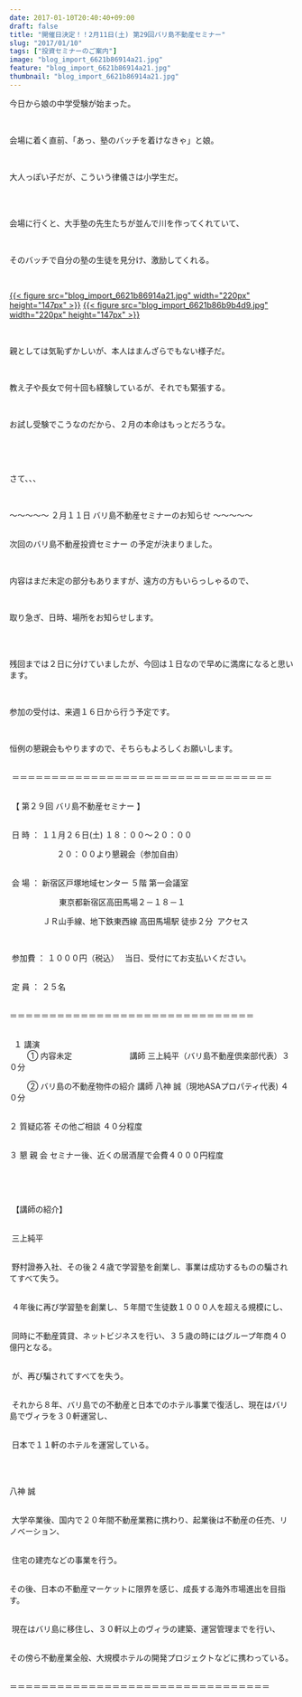 ```yaml
---
date: 2017-01-10T20:40:40+09:00
draft: false
title: "開催日決定！！2月11日(土) 第29回バリ島不動産セミナー"
slug: "2017/01/10"
tags: ["投資セミナーのご案内"]
image: "blog_import_6621b86914a21.jpg"
feature: "blog_import_6621b86914a21.jpg"
thumbnail: "blog_import_6621b86914a21.jpg"
---
```

<p>今日から娘の中学受験が始まった。</p><p> </p><p>会場に着く直前、「あっ、塾のバッチを着けなきゃ」と娘。</p><p> </p><p>大人っぽい子だが、こういう律儀さは小学生だ。</p><p> </p><p><br/>会場に行くと、大手塾の先生たちが並んで川を作ってくれていて、</p><p> </p><p>そのバッチで自分の塾の生徒を見分け、激励してくれる。</p><p> </p><p><a href="blog_import_6621b86a2a656.jpg">{{< figure src="blog_import_6621b86914a21.jpg" width="220px" height="147px" >}}</a> <a href="blog_import_6621b86caed4d.jpg">{{< figure src="blog_import_6621b86b9b4d9.jpg" width="220px" height="147px" >}}</a></p><p> </p><p>親としては気恥ずかしいが、本人はまんざらでもない様子だ。</p><p> </p><p>教え子や長女で何十回も経験しているが、それでも緊張する。</p><p> </p><p>お試し受験でこうなのだから、２月の本命はもっとだろうな。</p><p> </p><p> </p><p>さて、、、</p><p> </p><p>～～～～～ ２月１１日 バリ島不動産セミナーのお知らせ ～～～～～</p><p><br/>次回のバリ島不動産投資セミナー の予定が決まりました。</p><p> </p><p>内容はまだ未定の部分もありますが、遠方の方もいらっしゃるので、</p><p> </p><p>取り急ぎ、日時、場所をお知らせします。</p><p> </p><p><br/>残回までは２日に分けていましたが、今回は１日なので早めに満席になると思います。</p><p> </p><p>参加の受付は、来週１６日から行う予定です。</p><p> </p><p>恒例の懇親会もやりますので、そちらもよろしくお願いします。</p><p><br/> ＝＝＝＝＝＝＝＝＝＝＝＝＝＝＝＝＝＝＝＝＝＝＝＝＝＝＝＝＝＝＝＝＝</p><p><br/> 【 第２９回 バリ島不動産セミナー 】</p><p><br/> 日 時 ： １１月２６日(土) １８：００～２０：００</p><p>　　　　　　２０：００より懇親会（参加自由）</p><p><br/> 会 場 ： 新宿区戸塚地域センター ５階 第一会議室</p><p>　　　　　　 東京都新宿区高田馬場２－１８－１</p><p>               ＪＲ山手線、地下鉄東西線 高田馬場駅 徒歩２分  アクセス</p><p> </p><p> 参加費 ： １０００円（税込）　 当日、受付にてお支払いください。</p><p><br/> 定 員 ： ２５名</p><p><br/>＝＝＝＝＝＝＝＝＝＝＝＝＝＝＝＝＝＝＝＝＝＝＝＝＝＝＝＝＝＝＝</p><p><br/>  １ 講演<br/>        ① 内容未定                          講師 三上純平（バリ島不動産倶楽部代表）３０分</p><p>        ② バリ島の不動産物件の紹介 講師 八神 誠（現地ASAプロパティ代表) ４０分</p><p><br/>２ 質疑応答 その他ご相談 ４０分程度</p><p><br/>３ 懇 親 会 セミナー後、近くの居酒屋で会費４０００円程度</p><p> </p><p> </p><p> 【講師の紹介】</p><p><br/> 三上純平</p><p><br/> 野村證券入社、その後２４歳で学習塾を創業し、事業は成功するものの騙されてすべて失う。</p><p><br/> ４年後に再び学習塾を創業し、５年間で生徒数１０００人を超える規模にし、</p><p><br/> 同時に不動産賃貸、ネットビジネスを行い、３５歳の時にはグループ年商４０億円となる。</p><p><br/> が、再び騙されてすべてを失う。</p><p><br/> それから８年、バリ島での不動産と日本でのホテル事業で復活し、現在はバリ島でヴィラを３０軒運営し、</p><p><br/> 日本で１１軒のホテルを運営している。</p><p> </p><p><br/>八神 誠</p><p><br/> 大学卒業後、国内で２０年間不動産業務に携わり、起業後は不動産の任売、リノベーション、</p><p><br/> 住宅の建売などの事業を行う。</p><p><br/>その後、日本の不動産マーケットに限界を感じ、成長する海外市場進出を目指す。</p><p><br/> 現在はバリ島に移住し、３０軒以上のヴィラの建築、運営管理までを行い、</p><p><br/>その傍ら不動産業全般、大規模ホテルの開発プロジェクトなどに携わっている。</p><p><br/>＝＝＝＝＝＝＝＝＝＝＝＝＝＝＝＝＝＝＝＝＝＝＝＝＝＝＝＝＝＝＝＝＝</p>


